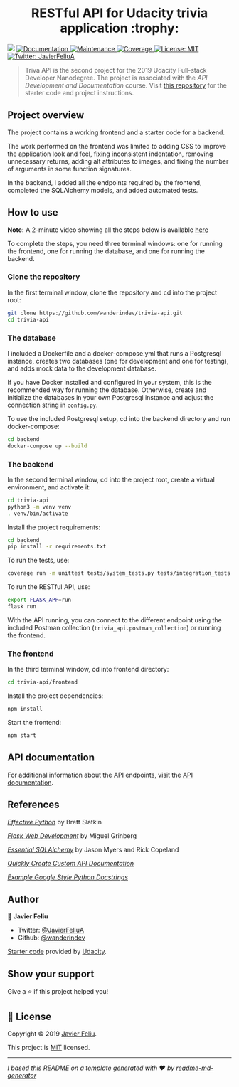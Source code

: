 <h1 align="center">RESTful API for Udacity trivia application :trophy:</h1>
<p>
  <img src="https://img.shields.io/badge/version-1.0-blue.svg?cacheSeconds=2592000" />
  <a href="https://github.com/wanderindev/trivia-api/blob/master/README.md">
    <img alt="Documentation" src="https://img.shields.io/badge/documentation-yes-brightgreen.svg" target="_blank" />
  </a>
  <a href="https://github.com/wanderindev/trivia-api/graphs/commit-activity">
    <img alt="Maintenance" src="https://img.shields.io/badge/Maintained%3F-yes-brightgreen.svg" target="_blank" />
  </a>
  <a href="https://htmlpreview.github.io/?https://github.com/wanderindev/trivia-api/blob/master/backend/htmlcov/index.html">
    <img alt="Coverage" src="https://img.shields.io/badge/coverage-99%25-yellowgreen.svg" target="_blank" />
  </a>  
  <a href="https://github.com/wanderindev/trivia-api/blob/master/LICENSE.md">
    <img alt="License: MIT" src="https://img.shields.io/badge/License-MIT-yellow.svg" target="_blank" />
  </a>
  <a href="https://twitter.com/JavierFeliuA">
    <img alt="Twitter: JavierFeliuA" src="https://img.shields.io/twitter/follow/JavierFeliuA.svg?style=social" target="_blank" />
  </a>
</p>

>Triva API is the second project for the 2019 Udacity Full-stack Developer Nanodegree.  The project is
>associated with the _API Development and Documentation_ course.  Visit 
>[this repository](https://github.com/udacity/FSND/tree/master/projects/02_trivia_api/starter) 
>for the starter code and project instructions.

## Project overview
The project contains a working frontend and a starter code for a backend.

The work performed on the frontend was limited to adding CSS to improve the application look and feel,
fixing inconsistent indentation, removing unnecessary returns, adding alt attributes to images, and fixing
the number of arguments in some function signatures.

In the backend, I added all the endpoints required by the frontend, completed the SQLAlchemy models,
and added automated tests.

## How to use
**Note:** A 2-minute video showing all the steps below is available [here]()

To complete the steps, you need three terminal windows:  one for running
the frontend, one for running the database, and one for running the backend.

### Clone the repository
In the first terminal window, clone the repository and cd into the project root:
```sh
git clone https://github.com/wanderindev/trivia-api.git
cd trivia-api
``` 

### The database
I included a Dockerfile and a docker-compose.yml that runs a Postgresql instance,
creates two databases (one for development and one for testing), and adds mock data
to the development database.  

If you have Docker installed and configured in your system, this is the 
recommended way for running the database.  Otherwise, create and initialize 
the databases in your own Postgresql instance and adjust
the connection string in ```config.py```.

To use the included Postgresql setup, cd into the backend directory 
and run docker-compose:
```sh
cd backend
docker-compose up --build
```

### The backend
In the second terminal window, cd into the project root, create a virtual
environment, and activate it:
```sh
cd trivia-api
python3 -m venv venv
. venv/bin/activate
```
Install the project requirements:
```sh
cd backend
pip install -r requirements.txt
```

To run the tests, use:
```sh
coverage run -m unittest tests/system_tests.py tests/integration_tests.py tests/unit_tests.py
```

To run the RESTful API, use:
```sh
export FLASK_APP=run
flask run
```
With the API running, you can connect to the different endpoint using the
included Postman collection (```trivia_api.postman_collection```) or running
the frontend.

### The frontend
In the third terminal window, cd into frontend directory:
```sh
cd trivia-api/frontend
``` 

Install the project dependencies:
```sh
npm install
```

Start the frontend:
```sh
npm start
```

## API documentation
For additional information about the API endpoints, visit the 
[API documentation](https://documenter.getpostman.com/view/2325066/SWDze1MH).

## References
[_Effective Python_](https://www.amazon.com/-/es/Brett-Slatkin/dp/0134034287/ref=sr_1_3?__mk_es_US=%C3%85M%C3%85%C5%BD%C3%95%C3%91&keywords=effective+python&qid=1574387968&sr=8-3) by Brett Slatkin

[_Flask Web Development_](https://www.amazon.com/-/es/Miguel-Grinberg/dp/1491991739/ref=sr_1_3?__mk_es_US=%C3%85M%C3%85%C5%BD%C3%95%C3%91&crid=3JY2ISKWMZ13V&keywords=flask+web+development&qid=1574388048&sprefix=flask+web+de%2Caps%2C208&sr=8-3) by Miguel Grinberg

[_Essential SQLAlchemy_](https://www.amazon.com/-/es/Jason-Myers/dp/149191646X/ref=sr_1_1?__mk_es_US=%C3%85M%C3%85%C5%BD%C3%95%C3%91&crid=2S93O5UCTEF4F&keywords=essential+sqlalchemy&qid=1574388098&sprefix=essential+sqlal%2Caps%2C203&sr=8-1) by Jason Myers and Rick Copeland

[_Quickly Create Custom API Documentation_](https://www.getpostman.com/api-documentation-generator)

[_Example Google Style Python Docstrings_](https://sphinxcontrib-napoleon.readthedocs.io/en/latest/example_google.html)

 ## Author

👤 **Javier Feliu**

* Twitter: [@JavierFeliuA](https://twitter.com/JavierFeliuA)
* Github: [@wanderindev](https://github.com/wanderindev)

[Starter code](https://github.com/udacity/FSND/tree/master/projects/02_trivia_api/starter) 
provided by [Udacity](https://www.udacity.com/).

## Show your support

Give a ⭐️ if this project helped you!

## 📝 License

Copyright © 2019 [Javier Feliu](https://github.com/wanderindev).<br />

This project is [MIT](https://github.com/wanderindev/trivia-api/blob/master/LICENSE.md) licensed.

***
_I based this README on a template generated with ❤️ by [readme-md-generator](https://github.com/kefranabg/readme-md-generator)_